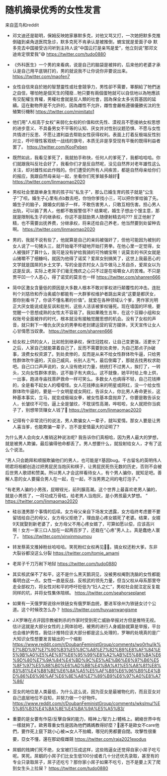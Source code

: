 随机摘录优秀的女性发言
==

来自蓝鸟和reddit

- 邓文迪还是聪明，保姆反映她家暴默多克，对他又骂又打，一次她把默多克推倒磕到桌角送医院急诊，默多克死不肯承认是被推倒，蝻宝就是爱面子😅 默多克去中国接受访问听到主持人说“中国云打是亲骂是爱”，他立刻说“那邓文迪肯定很爱我”😅
https://twitter.com/tudo0880

- 《外科医生》一个男的来看病，说是自己的脑袋是被摔的，后来他的老婆才承认是自己用平底锅打的，男的就说我不让你说你非要说出来。
https://twitter.com/maofen7

- 女性自信來自於她的智慧靈性或社會競爭力，男性卻不需要，睪酮給了牠們迷之自信，哪怕牠是個天生的殘廢…牠只要有兩個蛋牠就可以自信地以為牠應該有交配權生育權，男權社會就是反人類的社會，因為保全太多劣質基因的延續。這在動物界是不允許的，因為雌性不允許，雌性會嚴格遵循優勝劣汰的生殖繁衍機制
https://twitter.com/mimitato1

- 他们用"人权高于女权"来弱化女权的价值和优先性、漠视且不愿接纳女权思想的进步意义、不具备男女不平等的认知、厌女并对性别议题恐惧、不愿与女性共情进行反思、不愿让渡利益去帮助女性获得权利。表面上打着反极端反性别对立，呼吁理性客观统一战线的旗号，本质无非是享受现有平衡的既得利益者罢了。
https://twitter.com/KooPeben

- 既然如此，我看见爹死了，我就拍手称快，任何人的爹死了，我都哈哈哈。你们就跟我叫反社会好了，我看你们才是反自然呢，没见自然界对老年雄性这么关注，却对雌性如此作贱的。你们遭受的所有人间疾苦，都是自然母亲给你们的报应，我跟自然母亲站一起，坐看你们死爹越多越好🤣
https://twitter.com/linmaomao2020

- 男权社会里跟单身生育的孩子叫"私生子"，那么已婚生育的孩子就是"公生子"了呗。婚生子心里有点b数去吧，你怕你爹找小三，可以把你爹给骟了先。婚生子的脑子，跟婚女的脑子一样，不敢伤害男人，只敢互相伤害。担心男人出轨，可以骟了男人，他都不敢报警信不? 结果呢，婚生子想出个馊主意，那就是限制私生子的继承权，你这不是鼓励男人随便射精去吗??? 反正他射了精，也不需要出抚养费，分继承权，将来还给自己养老，他当然要到处留种去啊。
https://twitter.com/linmaomao2020

- 男的，我就不说有些了，他就算是自己的亲妈被强奸了，但他可能因为被别的女人说了一句猪头三，就开始毫不怀疑地开始打男拳。在他心里一定觉得，女人被强奸了算什么，我可是没有驴给我骑的可怜蝻宝啊！说莫言的书厌女就是山猪嚼不了细糠吗，就因为他得了诺奖？爱屌女别搞笑了，这世上我最恶心的文学就是国屌的乡土文学，写的全是农村女人当牛做马上吊自杀，爱屌女以为这是反讽，实际上老屌子们毫无愧疚之心只不过是在咀嚼女人的苦难。不只是贾平凹一个人恶心，得了诺奖的莫言也一样
https://twitter.com/shanren666

- 简中区激女含量低的原因是大多数人根本不敢对爹权进行颠覆性的冲击。连批判个刘慈欣和乔治奥威尔都能有一大群爹权维护者跳出来说“这要是都厌女，那你别看书了，你读不懂名著的价值”。就爱在各种领域认个爹，男作家光明正大厌女能说成是反讽和批判，这些人活该被爹权锤死。现在墙国的环境，要觉醒一个思想成熟的女性太不容易了。我如果晚生五年，在这个豆瓣小组和女权账号全面被炸的时代，根本就没有接触觉醒思想的机会。没有了女权的声音，就只剩下一堆仇女厌女的男拳和老封建运营的官方媒体，天天宣传让女人心甘情愿当奴隶。
https://twitter.com/shanren666

- 给女权上供的女人，比如抢到继承权，保住冠姓权，让自己变更强，活更长了之后，人家自己就能罩着自己了，反而不需要到处卖惨，为自己那点子jb破事，浪费女权资源了。到处卖惨的，反而是从来不给女性群体吹牛逼，只给男性群体吹牛逼的，灭自己威风，长别人志气，最后倒霉了，那就去找男权求助吧。自己口口声声说的，女人没有绝对力量，统统打不过男人，挨打了，一转头，又向女性群体求助，这不脑子有大病么。这不就像，她平时给上帝上供，一出事，跑进寺庙找菩萨救命一样可笑么。多数女人也病得不轻，自己花钱捧的，全是看不起女人的嘤嘤怪。女人花钱捧出来的明星或网红，没一个给女性群体吹牛逼的，要是一个女明星或女网红，告诉女人，你比男人寿命更长，这种基本事实，立马，就变成极端女拳，被女性基本盘抛弃了。你要是敢告诉女人，长皱纹不可怕，逼上全是皱纹，不耽误性高潮，哗啦啦，女人就把你当疯子了，别想带货赚女人钱了🤣
https://twitter.com/linmaomao2020

- 记得有个非常流行的说法，男人欺骗女人一辈子，就叫爱情。那女人要是让男人喜当爹，也能欺骗一辈子，岂不是爱情最大的证明了?

为什么男人会向女人推销这种说法呢? 我告诉你们真相哈，因为男人最大的梦想，就是被男人欺骗，最后骗得他命都丢了。男人想要什么，就投射给女人，才有了这么个说法。 

“男人只会跪拜和顺服欺骗他们的男人，也可能是Y基因bug。千古留名的英明伟人明君将相都创造过把男屁民当炮灰和棋子，让男屁民死伤无数的历史，否则不会被后世男人歌颂和赞美。所以男人才会这样看待女人，有个男人骗你，就知足吧。善解人意的女人要撮合男人在一起，在一起，不当男男之间的电灯泡子。”

“有老男人骗的小男孩，屁眼锃光，前列腺高潮。这个世界上最喜欢老男人骗的，就是小男孩了，一将功成万骨枯，给老男人当炮灰，是小男孩最大梦想。 ”
https://twitter.com/linmaomao2020

- 硅谷渣男那个事情的后续。女方母父亲自下场发文透露，女方临终考虑要不要留钱给自己的母父，女方母父拒绝了，理由是心疼女婿死了老婆。结果，女婿9天就娶到新老婆了，女方母父不用心疼女婿了，可算如愿以偿，应该高兴啊！女方一家三口人加在一起两百岁了，还栽在“心疼”男人上。真是蠢绝人寰了。
https://twitter.com/xinxinmoumou

- 转发蔡英文推掉粉丝哈哈哈。笑死粉红女权再见👋🏻。搞女权还粉大爹。东非大裂谷都没这么分裂
https://twitter.com/tomie_amami

- 老屌子千刀万剐下地狱
https://twitter.com/tudo0880

- 其实核武保不了和平，这不是什么黑天鹅洞见，没被男权阉割洗脑的女性都能看明白这一点。女性一直是反战、反核武的领先力量，但当父权从母系那里夺走全部权力，将女性对和平的呼吁贬低为“妇人之仁”，男权社会就注定反复栽同样的坑，并将女性集体陪绑。
https://twitter.com/seahorseplanet

- 如果有一天俄罗斯说徐州铁链女有俄罗斯血统，要进军徐州为铁链女讨个公道。这个时候改怎么办？
https://twitter.com/huyuanwangisme

- J.K罗琳在点评因宗教被刺杀的作家时受到死亡威胁举报对方但是推特无视。估计这就是大部分女性的上网体验吧，被男的进行人身威胁就算是举报，平台也会维护男性，我估计推特应该大部分都是这么处理的，罗琳的处境真的是广大知识女性想要发言输出的一个缩影
https://www.reddit.com/r/DoubanFeministGroup/comments/wo0rhu/jk%E7%BD%97%E7%90%B3%E5%9C%A8%E7%82%B9%E8%AF%84%E5%9B%A0%E5%AE%97%E6%95%99%E8%A2%AB%E5%88%BA%E6%9D%80%E7%9A%84%E4%BD%9C%E5%AE%B6%E6%97%B6%E5%8F%97%E5%88%B0%E6%AD%BB%E4%BA%A1%E5%A8%81%E8%83%81%E4%B8%BE%E6%8A%A5%E5%AF%B9%E6%96%B9%E4%BD%86%E6%98%AF%E6%8E%A8%E7%89%B9%E6%97%A0%E8%A7%86/

- 亚女的地位是人类最低，为什么这么说，因为亚女是最被物化的，而且亚女对自己底层地位不自知，并努力做一个好物件。
https://www.reddit.com/r/DoubanFeministGroup/comments/wkslmu/%E5%85%B3%E4%BA%8E%E4%BA%9A%E5%A5%B3/

- 重要的是女要有作惡/反擊自保的能力，精神上/智力上/體格上。網絡世界中有一樣就夠了。歐男尊重女性是因為他們媽媽教得好麼？🤣還不是歐女不care他們，要作死上竄下跳小心被✂️女人不抬轎，哪兒的男都要自閉。攻擊性很重要，亞女不懂，還在那幼瘦雌競
https://twitter.com/raja2021exodus

- 屌蝈的贱婢们死不绝，女宝被打压成这样，这些贱逼女还觉得自家小屌子吃亏呢。笑死。屌蝈的小屌子们比女生低100分或者几十分还优先录取，甚至有的专业只录取屌子，屌子还吃亏？那你家小屌子如果不吃亏，岂不是要上天了爬到女生头上拉屎？
https://twitter.com/tudo0880
